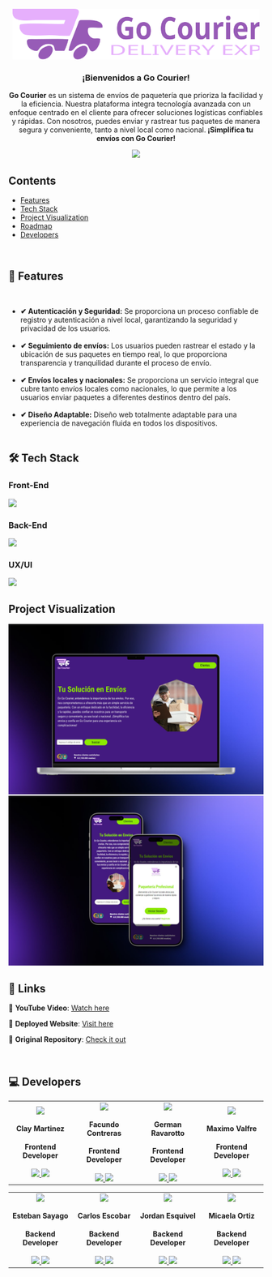 <!-- PROJECT LOGO -->
<br />
  <div align='center'>
    <a href="https://github.com/No-Country/C16-03-m-node-react-" target="_blank">
      <img src="./Client/C16-03-m-node-react-/public/logo-readme.svg" alt="logo"height="100">
    </a>
    <h3 align="center">¡Bienvenidos a Go Courier!</h3>
  </div>
<!-- ABOUT THE PROJECT -->
<div align="center">
  <p align="center">
    <strong>Go Courier</strong> es un sistema de envíos de paquetería que prioriza la facilidad y la eficiencia. Nuestra plataforma integra tecnología avanzada con un enfoque centrado en el cliente para ofrecer soluciones logísticas confiables y rápidas. Con nosotros, puedes enviar y rastrear tus paquetes de manera segura y conveniente, tanto a nivel local como nacional.<strong> ¡Simplifica tu envíos con Go Courier!</strong>
  </p>
<!-- falta agregar link a demo  -->
    <a href="#" target="_blank">
      <img src="https://img.shields.io/badge/WEBSITE-975AB6?style=for-the-badge&logo=vercel">
    </a>
</div>
<!-- TABLE OF CONTENTS -->
<div>
  <h2>Contents</h2>
  <ul>
    <li><a href="#features">Features</a></li>
    <li><a href="#built-with">Tech Stack</a></li>
    <li><a href="#visualization">Project Visualization </a></li>
    <li><a href="#roadmap">Roadmap</a></li>
    <li><a href="#developers">Developers</a></li>
  </ul>
</div>
<br />

<!-- DESCRIPTION -->
<h2 id="features">🚀 Features</h2>
</br>
<ul>
  <li><strong>✔ Autenticación y Seguridad:</strong> Se proporciona un proceso confiable de registro y autenticación a nivel local, garantizando la seguridad y privacidad  de los usuarios.</br></br>
  <li><strong>✔ Seguimiento de envíos:</strong> Los usuarios pueden rastrear el estado y la ubicación de sus paquetes en tiempo real, lo que proporciona transparencia y tranquilidad durante el proceso de envío.</br></br>
  <li><strong>✔ Envíos locales y nacionales:</strong> Se proporciona un servicio integral que cubre tanto envíos locales como nacionales, lo que permite a los usuarios enviar paquetes a diferentes destinos dentro del país.</br></br>
  <li><strong>✔ Diseño Adaptable:</strong> Diseño web totalmente adaptable para una experiencia de navegación fluida en todos los dispositivos.</br></br>
  <!-- agregar dashboard -->
</ul>

<h2 id="built-with">🛠️ Tech Stack</h2>

<h3>Front-End</h3>

 <img width="220" src="https://skillicons.dev/icons?i=react,tailwind,vite" />
<!-- <code><img width="55" src="https://user-images.githubusercontent.com/25181517/183897015-94a058a6-b86e-4e42-a37f-bf92061753e5.png" alt="React" title="React"/></code>
<code><img width="55" src="https://user-images.githubusercontent.com/25181517/187896150-cc1dcb12-d490-445c-8e4d-1275cd2388d6.png" alt="Redux" title="Redux"/></code>
<code><img width="55" src="https://github.com/marwin1991/profile-technology-icons/assets/62091613/b40892ef-efb8-4b0e-a6b5-d1cfc2f3fc35" alt="Vite" title="Vite"/></code>
<code><img width="55" src="https://user-images.githubusercontent.com/25181517/183898674-75a4a1b1-f960-4ea9-abcb-637170a00a75.png" alt="CSS" title="CSS"/></code> -->

<h3>Back-End</h3>

 <img width="220" src="https://skillicons.dev/icons?i=nodejs,express,mongodb" />

<!-- <code><img width="55" src="https://user-images.githubusercontent.com/25181517/183568594-85e280a7-0d7e-4d1a-9028-c8c2209e073c.png" alt="Node.js" title="Node.js"/></code>
<code><img width="55" src="https://user-images.githubusercontent.com/25181517/183859966-a3462d8d-1bc7-4880-b353-e2cbed900ed6.png" alt="Express" title="Express"/></code>
<code><img width="55" src="https://user-images.githubusercontent.com/25181517/182884177-d48a8579-2cd0-447a-b9a6-ffc7cb02560e.png" alt="mongoDB" title="mongoDB"/></code>
<code><img width="55" src="https://user-images.githubusercontent.com/25181517/192109061-e138ca71-337c-4019-8d42-4792fdaa7128.png" alt="Postman" title="Postman"/></code> -->

<h3>UX/UI</h3>
 <img width="60" src="https://skillicons.dev/icons?i=figma" />
<!-- 
<code><img width="50" src="https://user-images.githubusercontent.com/25181517/189715289-df3ee512-6eca-463f-a0f4-c10d94a06b2f.png" alt="Figma" title="Figma"/></code> -->

<br />
<!-- <h2 id="built-with">🛠️ Herramientas & Organización</h2>

 <!-- <img width="180" src="https://skillicons.dev/icons?i=discord,postman,git" />

<br />  -->
<h2 id="visualization">Project Visualization </h2>

<img src="./Client/C16-03-m-node-react-/public/img.png">
<img src="./Client/C16-03-m-node-react-/public/img-phone.png">
<br />

<!-- <p align="right"><a href="#readme-top"> ⬆ </a></p> -->

<!-- ROADMAP -->
<h2 id="roadmap">🎯 Links</h2>

🎥 **YouTube Video**: [Watch here]()

🚀 **Deployed Website**: [Visit here]()

🔎 **Original Repository**: [Check it out](https://github.com/No-Country/C16-03-m-node-react-)

<br />

<!-- CONTACT US-->
<h2 id="developers">💻 Developers</h2>
<table>
  <tr>
    <td>
      <div align="center">
        <img width="70" src="https://avatars.githubusercontent.com/u/110847258?v=4"/>
          <h4 style="margin-top: 1rem;">Clay Martinez</h4>
          <h4 style="margin-top: 1rem;">Frontend Developer</h4>
        <a href="https://www.linkedin.com/in/clay-martinez" target="_blank">
          <img src="https://img.shields.io/badge/linkedin%20-%230077B5.svg?&style=for-the-badge&logo=linkedin&logoColor=white "/>
        </a>
          <a href="https://github.com/claymartinez" target="_blank">
              <img src="https://img.shields.io/static/v1?style=for-the-badge&message=GitHub&color=172B4D&logo=GitHub&logoColor=FFFFFF&label= "/>
          </a>
      </div>
    </td>
    <td>
      <div align="center">
          <img width="70" src="https://media.licdn.com/dms/image/D4D03AQEy0kfOYLpD7Q/profile-displayphoto-shrink_200_200/0/1704303980751?e=2147483647&v=beta&t=j72Or8K3xCnDr12BTyr_aFJ8HvYuLGME6mSZq9ELIq0"/>
          <h4 style="margin-top: 1rem;">Facundo Contreras</h4>
          <h4 style="margin-top: 1rem;">Frontend Developer</h4>
        <a href="https://www.linkedin.com/in/facundo-ignacio-contreras/" target="_blank">
          <img src="https://img.shields.io/badge/linkedin%20-%230077B5.svg?&style=for-the-badge&logo=linkedin&logoColor=white"/>
        </a>
          <a href="https://github.com/facundocont" target="_blank">
              <img src="https://img.shields.io/static/v1?style=for-the-badge&message=GitHub&color=172B4D&logo=GitHub&logoColor=FFFFFF&label="/>
          </a>
      </div>
    </td>
   <td>
      <div align="center">
        <img width="70" src="https://media.licdn.com/dms/image/D5603AQFMjI8VTh2IGA/profile-displayphoto-shrink_200_200/0/1684004578529?e=2147483647&v=beta&t=Vj8T4gAX2bVHj50NI_M62PrLngl-5hBycvrsRgu2HnA"/>
          <h4 style="margin-top: 1rem;">German Ravarotto</h4>
          <h4 style="margin-top: 1rem;">Frontend Developer</h4>
        <a href="https://www.linkedin.com/in/german-ravarotto/" target="_blank">
          <img src="https://img.shields.io/badge/linkedin%20-%230077B5.svg?&style=for-the-badge&logo=linkedin&logoColor=white"/>
        </a>
          <a href="https://github.com/German44" target="_blank">
              <img src="https://img.shields.io/static/v1?style=for-the-badge&message=GitHub&color=172B4D&logo=GitHub&logoColor=FFFFFF&label="/>
          </a>
      </div>
    </td>
    <td>
      <div align="center">
        <img width="70" src="https://media.licdn.com/dms/image/D4D03AQFgz-EGZEp8oA/profile-displayphoto-shrink_200_200/0/1685048054794?e=2147483647&v=beta&t=GbLuRXDcNkPewRXW4k9xX_Rzlht0fu2gHBqpe5b3c8c"/>
          <h4 style="margin-top: 1rem;">Maximo Valfre</h4>
          <h4 style="margin-top: 1rem;">Frontend Developer</h4>
        <a href="https://www.linkedin.com/in/maxivalfre/" target="_blank">
          <img src="https://img.shields.io/badge/linkedin%20-%230077B5.svg?&style=for-the-badge&logo=linkedin&logoColor=white"/>
        </a>
          <a href="https://github.com/MaxiValfre" target="_blank">
              <img src="https://img.shields.io/static/v1?style=for-the-badge&message=GitHub&color=172B4D&logo=GitHub&logoColor=FFFFFF&label="/>
          </a>
      </div>
    </td>
  </tr>
</table>

<table>
  <tr>
    <td>
      <div align="center">
        <img width="70" src="https://avatars.githubusercontent.com/u/102445616?v=4"/>
          <h4 style="margin-top: 1rem;">Esteban Sayago</h4>
          <h4 style="margin-top: 1rem;">Backend Developer</h4>
          <a href="https://www.linkedin.com/in/esteban-sayago-a80796241" target="_blank">
          <img src="https://img.shields.io/badge/linkedin%20-%230077B5.svg?&style=for-the-badge&logo=linkedin&logoColor=white"/>
        </a>
          <a href="https://github.com/Puchinn" target="_blank">
              <img src="https://img.shields.io/static/v1?style=for-the-badge&message=GitHub&color=172B4D&logo=GitHub&logoColor=FFFFFF&label="/>
          </a>
      </div>
    </td>
     <td>
      <div align="center">
        <img width="70" src="https://media.licdn.com/dms/image/C4E03AQGWYSsqJF2iRA/profile-displayphoto-shrink_200_200/0/1636639276171?e=2147483647&v=beta&t=OGEzWUuYSD0Uv-M2jDBbZPEQTa0M9iZWQzGQDLBrREQ"/>
          <h4 style="margin-top: 1rem;">Carlos Escobar</h4>
          <h4 style="margin-top: 1rem;">Backend Developer</h4>
        <a href="https://www.linkedin.com/in/carlosesconav/" target="_blank">
          <img src="https://img.shields.io/badge/linkedin%20-%230077B5.svg?&style=for-the-badge&logo=linkedin&logoColor=white"/>
        </a>
          <a href="https://github.com/carlosesconav" target="_blank">
              <img src="https://img.shields.io/static/v1?style=for-the-badge&message=GitHub&color=172B4D&logo=GitHub&logoColor=FFFFFF&label="/>
          </a>
      </div>
    </td>
   <td>
      <div align="center">
        <img width="70" src="https://avatars.githubusercontent.com/u/121452437?v=4"/>
          <h4 style="margin-top: 1rem;">Jordan Esquivel</h4>
          <h4 style="margin-top: 1rem;">Backend Developer</h4>
        <a href="https://www.linkedin.com/in/jordan-joel-esquivel-silva/" target="_blank">
          <img src="https://img.shields.io/badge/linkedin%20-%230077B5.svg?&style=for-the-badge&logo=linkedin&logoColor=white"/>
        </a>
          <a href="https://github.com/JordanEsquivelS" target="_blank">
              <img src="https://img.shields.io/static/v1?style=for-the-badge&message=GitHub&color=172B4D&logo=GitHub&logoColor=FFFFFF&label="/>
          </a>
      </div>
    </td>
    <td>
      <div align="center">
        <img width="70" src="https://avatars.githubusercontent.com/u/72227893?s=400&u=84afafc01dbfe8cce748db81ce3650f389c1d82a&v=4"/>
          <h4 style="margin-top: 1rem;">Micaela Ortiz</h4>
          <h4 style="margin-top: 1rem;">Backend Developer</h4>
        <a href="https://www.linkedin.com/in/micaela-a-ortiz/" target="_blank">
          <img src="https://img.shields.io/badge/linkedin%20-%230077B5.svg?&style=for-the-badge&logo=linkedin&logoColor=white"/>
        </a>
          <a href="https://github.com/micaortiz" target="_blank">
              <img src="https://img.shields.io/static/v1?style=for-the-badge&message=GitHub&color=172B4D&logo=GitHub&logoColor=FFFFFF&label="/>
          </a>
      </div>
    </td>
  </tr>
</table>
<!-- ACKNOWLEDGMENTS -->
<!-- <div align='center'>
<h3>Agradecimientos</h3>
  <a href="https://www.nocountry.tech/" target="_blank">
    <img style='background-color:black;' src="https://encrypted-tbn0.gstatic.com/images?q=tbn:ANd9GcQsukYB3HL90LSwYv_RIR2O2OlCV8Sbkx2eNHv8nRvOu8L16FxLQ0nPzY02wQ_BJOfQZw&usqp=CAU" width="200">
  </a>
</div> -->
